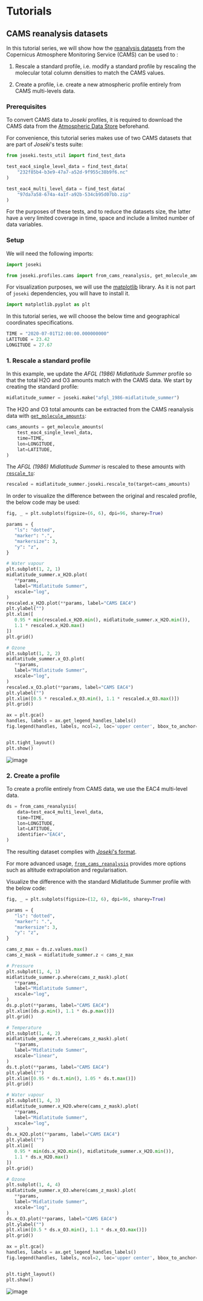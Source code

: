 # Tutorials

## CAMS reanalysis datasets

In this tutorial series, we will show how the 
[reanalysis datasets](https://confluence.ecmwf.int/display/CKB/CAMS%3A+Reanalysis+data+documentation#heading-Guidelines) from the Copernicus Atmosphere Monitoring 
Service (CAMS) can be used to :

1. Rescale a standard profile, i.e. modify a standard profile by rescaling the 
  molecular total column densities to match the CAMS values.

2. Create a profile, i.e. create a new atmospheric profile entirely from CAMS 
   multi-levels data.

### Prerequisites

To convert CAMS data to *Joseki* profiles, it is required to download the CAMS 
data from the 
[Atmospheric Data Store](https://ads.atmosphere.copernicus.eu/#!/home) 
beforehand.

For convenience, this tutorial series makes use of two CAMS datasets that are 
part of *Joseki*'s tests suite:


```python
from joseki.tests_util import find_test_data

test_eac4_single_level_data = find_test_data(
    "232f85b4-b3e9-47a7-a52d-9f955c38b9f6.nc"
)

test_eac4_multi_level_data = find_test_data(
    "97da7a58-674a-4a1f-a92b-534cb95d07bb.zip"
)
```

For the purposes of these tests, and to reduce the datasets size, the latter
have a very limited coverage in time, space and include a limited number of data variables.

### Setup

We will need the following imports:


```python
import joseki

from joseki.profiles.cams import from_cams_reanalysis, get_molecule_amounts
```

For visualization purposes, we will use the [matplotlib](https://matplotlib.org) library. As it is not part of `joseki` dependencies, you will have to install it. 


```python
import matplotlib.pyplot as plt
```

In this tutorial series, we will choose the below time and geographical coordinates specifications.


```python
TIME = "2020-07-01T12:00:00.000000000"
LATITUDE = 23.42
LONGITUDE = 27.67
```

### 1. Rescale a standard profile

In this example, we update the *AFGL (1986) Midlatitude Summer* profile so that the total H2O and O3 amounts match with the CAMS data. We start by creating the standard profile:


```python
midlatitude_summer = joseki.make("afgl_1986-midlatitude_summer")
```

The H2O and O3 total amounts can be extracted from the CAMS reanalysis data 
with [`get_molecule_amounts`](reference.md#src.joseki.profiles.cams.get_molecule_amounts):


```python
cams_amounts = get_molecule_amounts(
    test_eac4_single_level_data,
    time=TIME,
    lon=LONGITUDE,
    lat=LATITUDE,
)
```

The *AFGL (1986) Midlatitude Summer* is rescaled to these amounts with 
[`rescale_to`](reference.md#src.joseki.accessor.JosekiAccessor.rescale_to):  


```python
rescaled = midlatitude_summer.joseki.rescale_to(target=cams_amounts)
```

In order to visualize the difference between the original and rescaled profile,
the below code may be used:


```python
fig, _ = plt.subplots(figsize=(6, 6), dpi=96, sharey=True)

params = {
   "ls": "dotted",
   "marker": ".",
   "markersize": 3,
   "y": "z",
}

# Water vapour
plt.subplot(1, 2, 1)
midlatitude_summer.x_H2O.plot(
   **params,
   label="Midlatitude Summer",
   xscale="log",
)
rescaled.x_H2O.plot(**params, label="CAMS EAC4")
plt.ylabel("")
plt.xlim([
   0.95 * min(rescaled.x_H2O.min(), midlatitude_summer.x_H2O.min()),
   1.1 * rescaled.x_H2O.max()
])
plt.grid()

# Ozone
plt.subplot(1, 2, 2)
midlatitude_summer.x_O3.plot(
   **params,
   label="Midlatitude Summer",
   xscale="log",
)
rescaled.x_O3.plot(**params, label="CAMS EAC4")
plt.ylabel("")
plt.xlim([0.5 * rescaled.x_O3.min(), 1.1 * rescaled.x_O3.max()])
plt.grid()

ax = plt.gca()
handles, labels = ax.get_legend_handles_labels()
fig.legend(handles, labels, ncol=2, loc='upper center', bbox_to_anchor=(0.5, 0))


plt.tight_layout()
plt.show()
```

![image](fig/tutorials/cams/1.png)

### 2. Create a profile

To create a profile entirely from CAMS data, we use the EAC4 multi-level data.


```python
ds = from_cams_reanalysis(
    data=test_eac4_multi_level_data,
    time=TIME,
    lon=LONGITUDE,
    lat=LATITUDE,
    identifier="EAC4",
)
```

The resulting dataset complies with [*Joseki*'s format](explanation.md#data-set-format).

For more advanced usage, 
[`from_cams_reanalysis`](reference.md#src.joseki.profiles.cams.from_cams_reanalysis)
provides more options such as altitude extrapolation and regularisation.

Visualize the difference with the standard Midlatitude Summer profile with
the below code:


```python
fig, _ = plt.subplots(figsize=(12, 6), dpi=96, sharey=True)

params = {
   "ls": "dotted",
   "marker": ".",
   "markersize": 3,
   "y": "z",
}

cams_z_max = ds.z.values.max()
cams_z_mask = midlatitude_summer.z < cams_z_max

# Pressure
plt.subplot(1, 4, 1)
midlatitude_summer.p.where(cams_z_mask).plot(
   **params,
   label="Midlatitude Summer",
   xscale="log",
)
ds.p.plot(**params, label="CAMS EAC4")
plt.xlim([ds.p.min(), 1.1 * ds.p.max()])
plt.grid()

# Temperature
plt.subplot(1, 4, 2)
midlatitude_summer.t.where(cams_z_mask).plot(
   **params,
   label="Midlatitude Summer",
   xscale="linear",
)
ds.t.plot(**params, label="CAMS EAC4")
plt.ylabel("")
plt.xlim([0.95 * ds.t.min(), 1.05 * ds.t.max()])
plt.grid()

# Water vapour
plt.subplot(1, 4, 3)
midlatitude_summer.x_H2O.where(cams_z_mask).plot(
   **params,
   label="Midlatitude Summer",
   xscale="log",
)
ds.x_H2O.plot(**params, label="CAMS EAC4")
plt.ylabel("")
plt.xlim([
   0.95 * min(ds.x_H2O.min(), midlatitude_summer.x_H2O.min()),
   1.1 * ds.x_H2O.max()
])
plt.grid()

# Ozone
plt.subplot(1, 4, 4)
midlatitude_summer.x_O3.where(cams_z_mask).plot(
   **params,
   label="Midlatitude Summer",
   xscale="log",
)
ds.x_O3.plot(**params, label="CAMS EAC4")
plt.ylabel("")
plt.xlim([0.5 * ds.x_O3.min(), 1.1 * ds.x_O3.max()])
plt.grid()

ax = plt.gca()
handles, labels = ax.get_legend_handles_labels()
fig.legend(handles, labels, ncol=2, loc='upper center', bbox_to_anchor=(0.5, 0))


plt.tight_layout()
plt.show()
```

![image](fig/tutorials/cams/2.png)
